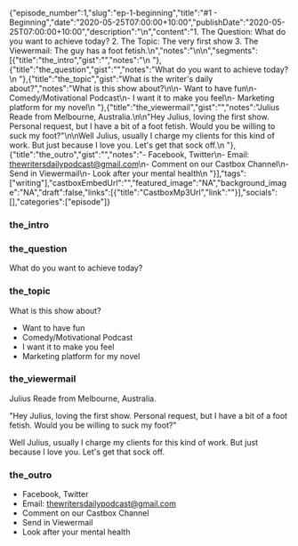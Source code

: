 {"episode_number":1,"slug":"ep-1-beginning","title":"#1 - Beginning","date":"2020-05-25T07:00:00+10:00","publishDate":"2020-05-25T07:00:00+10:00","description":"\n","content":"1. The Question: What do you want to achieve today? 2. The Topic: The very first show 3. The Viewermail: The guy has a foot fetish.\n","notes":"\n\n","segments":[{"title":"the_intro","gist":"","notes":"\n    "},{"title":"the_question","gist":"","notes":"What do you want to achieve today?\n    "},{"title":"the_topic","gist":"What is the writer's daily about?","notes":"What is this show about?\n\n- Want to have fun\n- Comedy/Motivational Podcast\n- I want it to make you feel\n- Marketing platform for my novel\n    "},{"title":"the_viewermail","gist":"","notes":"Julius Reade from Melbourne, Australia.\n\n\"Hey Julius, loving the first show. Personal request, but I have a bit of a foot fetish. Would you be willing to suck my foot?\"\n\nWell Julius, usually I charge my clients for this kind of work. But just because I love you. Let's get that sock off.\n    "},{"title":"the_outro","gist":"","notes":"- Facebook, Twitter\n- Email: thewritersdailypodcast@gmail.com\n- Comment on our Castbox Channel\n- Send in Viewermail\n- Look after your mental health\n    "}],"tags":["writing"],"castboxEmbedUrl":"","featured_image":"NA","background_image":"NA","draft":false,"links":[{"title":"CastboxMp3Url","link":""}],"socials":[],"categories":["episode"]}

### the_intro


    
### the_question

What do you want to achieve today?
    
### the_topic

What is this show about?

- Want to have fun
- Comedy/Motivational Podcast
- I want it to make you feel
- Marketing platform for my novel
    
### the_viewermail

Julius Reade from Melbourne, Australia.

"Hey Julius, loving the first show. Personal request, but I have a bit of a foot fetish. Would you be willing to suck my foot?"

Well Julius, usually I charge my clients for this kind of work. But just because I love you. Let's get that sock off.
    
### the_outro

- Facebook, Twitter
- Email: thewritersdailypodcast@gmail.com
- Comment on our Castbox Channel
- Send in Viewermail
- Look after your mental health
    
